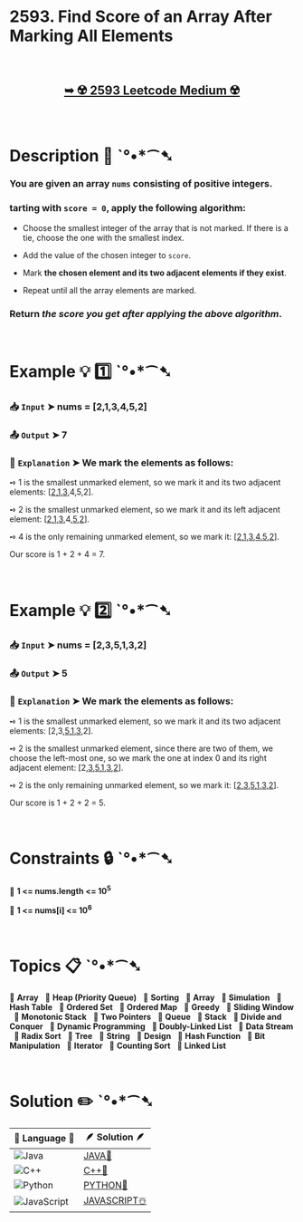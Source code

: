 # 2593. Find Score of an Array After Marking All Elements

</br>

<h2 align="center"> 

<a href="https://leetcode.com/problems/find-score-of-an-array-after-marking-all-elements/description/?envType=daily-question&envId=2024-12-13"><strong>➥ ☢️ 2593 Leetcode Medium ☢️ </strong></a>
</h2>

</br>

# Description 📜 ˋ°•*⁀➷

### You are given an array `nums` consisting of positive integers.

### tarting with `score = 0`, apply the following algorithm:


- Choose the smallest integer of the array that is not marked. If there is a tie, choose the one with the smallest index.

- Add the value of the chosen integer to `score`.

- Mark **the chosen element and its two adjacent elements if they exist**.

- Repeat until all the array elements are marked.

### Return *the score you get after applying the above algorithm*.

</br>

# Example 💡 1️⃣ ˋ°•*⁀➷

  ### 📥 `Input`  ➤ nums = [2,1,3,4,5,2]

  ### 📤 `Output`  ➤ 7

  ### 🔦 `Explanation`  ➤ We mark the elements as follows:

➺ 1 is the smallest unmarked element, so we mark it and its two adjacent elements: [<ins>2</ins>,<ins>1</ins>,<ins>3</ins>,4,5,2].

➺ 2 is the smallest unmarked element, so we mark it and its left adjacent element: [<ins>2</ins>,<ins>1</ins>,<ins>3</ins>,4,<ins>5</ins>,<ins>2</ins>].

➺ 4 is the only remaining unmarked element, so we mark it: [<ins>2</ins>,<ins>1</ins>,<ins>3</ins>,<ins>4</ins>,<ins>5</ins>,<ins>2</ins>].

Our score is 1 + 2 + 4 = 7.

</br>

# Example 💡 2️⃣ ˋ°•*⁀➷

  ### 📥 `Input` ➤ nums = [2,3,5,1,3,2]

  ### 📤 `Output`  ➤ 5

  ### 🔦 `Explanation` ➤  We mark the elements as follows:

➺ 1 is the smallest unmarked element, so we mark it and its two adjacent elements: [2,3,<ins>5</ins>,<ins>1</ins>,<ins>3</ins>,2].

➺ 2 is the smallest unmarked element, since there are two of them, we choose the left-most one, so we mark the one at index 0 and its right adjacent element: [2,<ins>3</ins>,<ins>5</ins>,<ins>1</ins>,<ins>3</ins>,<ins>2</ins>].

➺ 2 is the only remaining unmarked element, so we mark it: [<ins>2</ins>,<ins>3</ins>,<ins>5</ins>,<ins>1</ins>,<ins>3</ins>,<ins>2</ins>].

Our score is 1 + 2 + 2 = 5.

</br>

# Constraints 🔒 ˋ°•*⁀➷

🔹 **1 <= nums.length <= 10<sup>5</sup>** </br>

🔹 **1 <= nums[i] <= 10<sup>6</sup>** </br>

</br>

# Topics 📋 ˋ°•*⁀➷

🔸 **Array**  &nbsp;
🔸 **Heap (Priority Queue)**  &nbsp;
🔸 **Sorting** &nbsp;
🔸 **Array** &nbsp;
🔸 **Simulation** &nbsp;
🔸 **Hash Table** &nbsp;
🔸 **Ordered Set** &nbsp;
🔸 **Ordered Map** &nbsp;
🔸 **Greedy** &nbsp;
🔸 **Sliding Window** &nbsp;
🔸 **Monotonic Stack** &nbsp;
🔸 **Two Pointers** &nbsp;
🔸 **Queue** &nbsp;
🔸 **Stack** &nbsp;
🔸 **Divide and Conquer** &nbsp;
🔸 **Dynamic Programming** &nbsp;
🔸 **Doubly-Linked List** &nbsp;
🔸 **Data Stream** &nbsp;
🔸 **Radix Sort** &nbsp;
🔸 **Tree** &nbsp;
🔸 **String** &nbsp;
🔸 **Design** &nbsp;
🔸 **Hash Function** &nbsp;
🔸 **Bit Manipulation** &nbsp;
🔸 **Iterator** &nbsp;
🔸 **Counting Sort** &nbsp;
🔸 **Linked List**  &nbsp;

</br>

# Solution ✏️ ˋ°•*⁀➷

| 📒 Language 📒  | 🪶 Solution 🪶 |
| ------------- | ------------- |
|  ![Java](https://img.shields.io/badge/java-%23ED8B00.svg?style=for-the-badge&logo=openjdk&logoColor=white)  | [JAVA🍁](https://github.com/Prakhar-002/LEETCODE/blob/main/%F0%9F%93%9C%20Daily%20Challange%20%F0%9F%92%A1/12%20December%20%F0%9F%90%BB%E2%80%8D%E2%9D%84%EF%B8%8F%202024/13%20-%2012%20-%202024%20---%202593.%20Find%20Score%20of%20an%20Array%20After%20Marking%20All%20Elements%20%E2%98%83%EF%B8%8F%20%F0%9F%8D%81%20%F0%9F%8D%B0%20%F0%9F%8E%B2/%F0%9F%8D%81JAVA%20-%202593.%20Find%20Score%20of%20an%20Array%20After%20Marking%20All%20Elements.java) |
|  ![C++](https://img.shields.io/badge/c++-%2300599C.svg?style=for-the-badge&logo=c%2B%2B&logoColor=white)  | [C++🎲](https://github.com/Prakhar-002/LEETCODE/blob/main/%F0%9F%93%9C%20Daily%20Challange%20%F0%9F%92%A1/12%20December%20%F0%9F%90%BB%E2%80%8D%E2%9D%84%EF%B8%8F%202024/13%20-%2012%20-%202024%20---%202593.%20Find%20Score%20of%20an%20Array%20After%20Marking%20All%20Elements%20%E2%98%83%EF%B8%8F%20%F0%9F%8D%81%20%F0%9F%8D%B0%20%F0%9F%8E%B2/%F0%9F%8E%B2CPP%20-%202593.%20Find%20Score%20of%20an%20Array%20After%20Marking%20All%20Elements.cpp)  |
|  ![Python](https://img.shields.io/badge/python-3670A0?style=for-the-badge&logo=python&logoColor=ffdd54)    | [PYTHON🍰](https://github.com/Prakhar-002/LEETCODE/blob/main/%F0%9F%93%9C%20Daily%20Challange%20%F0%9F%92%A1/12%20December%20%F0%9F%90%BB%E2%80%8D%E2%9D%84%EF%B8%8F%202024/13%20-%2012%20-%202024%20---%202593.%20Find%20Score%20of%20an%20Array%20After%20Marking%20All%20Elements%20%E2%98%83%EF%B8%8F%20%F0%9F%8D%81%20%F0%9F%8D%B0%20%F0%9F%8E%B2/%F0%9F%8D%B0PYTHON%20-%202593.%20Find%20Score%20of%20an%20Array%20After%20Marking%20All%20Elements.py) |
| ![JavaScript](https://img.shields.io/badge/javascript-%23323330.svg?style=for-the-badge&logo=javascript&logoColor=%23F7DF1E)   | [JAVASCRIPT☃️](https://github.com/Prakhar-002/LEETCODE/blob/main/%F0%9F%93%9C%20Daily%20Challange%20%F0%9F%92%A1/12%20December%20%F0%9F%90%BB%E2%80%8D%E2%9D%84%EF%B8%8F%202024/13%20-%2012%20-%202024%20---%202593.%20Find%20Score%20of%20an%20Array%20After%20Marking%20All%20Elements%20%E2%98%83%EF%B8%8F%20%F0%9F%8D%81%20%F0%9F%8D%B0%20%F0%9F%8E%B2/%E2%98%83%EF%B8%8FJAVASCRIPT%20-%202593.%20Find%20Score%20of%20an%20Array%20After%20Marking%20All%20Elements.js) |
